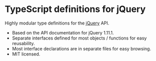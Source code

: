 # TypeScript definitions for jQuery

Highly modular type definitions for the [jQuery](http://jquery.com/) API.

- Based on the API documentation for jQuery 1.11.1.
- Separate interfaces defined for most objects / functions for easy reusability.
- Most interface declarations are in separate files for easy browsing.
- MIT licensed.

